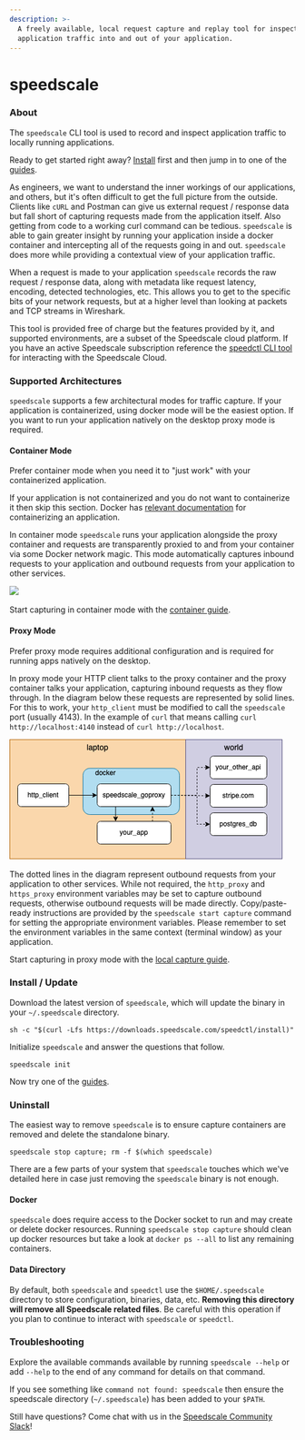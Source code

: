 ```yaml
---
description: >-
  A freely available, local request capture and replay tool for inspecting
  application traffic into and out of your application.
---
```


# speedscale

### About

The `speedscale` CLI tool is used to record and inspect application traffic to locally running applications.

Ready to get started right away? [Install](./#install-update) first and then jump in to one of the [guides](guides/).

As engineers, we want to understand the inner workings of our applications, and others, but it's often difficult to get the full picture from the outside. Clients like `cURL` and Postman can give us external request / response data but fall short of capturing requests made from the application itself. Also getting from code to a working curl command can be tedious. `speedscale` is able to gain greater insight by running your application inside a docker container and intercepting all of the requests going in and out. `speedscale` does more while providing a contextual view of your application traffic.

When a request is made to your application `speedscale` records the raw request / response data, along with metadata like request latency, encoding, detected technologies, etc. This allows you to get to the specific bits of your network requests, but at a higher level than looking at packets and TCP streams in Wireshark.

This tool is provided free of charge but the features provided by it, and supported environments, are a subset of the Speedscale cloud platform. If you have an active Speedscale subscription reference the [speedctl CLI tool](../speedctl.md) for interacting with the Speedscale Cloud.

### Supported Architectures

`speedscale` supports a few architectural modes for traffic capture. If your application is containerized, using docker mode will be the easiest option. If you want to run your application natively on the desktop proxy mode is required.

#### Container Mode

Prefer container mode when you need it to "just work" with your containerized application.

If your application is not containerized and you do not want to containerize it then skip this section. Docker has [relevant documentation](https://docs.docker.com/get-started/) for containerizing an application.

In container mode `speedscale` runs your application alongside the proxy container and requests are transparently proxied to and from your container via some Docker network magic. This mode automatically captures inbound requests to your application and outbound requests from your application to other services.

![](../../.gitbook/assets/speedscale-cli.drawio\(1\).png)

Start capturing in container mode with the [container guide](guides/docker-observability/my-container.md).

#### Proxy Mode

Prefer proxy mode requires additional configuration and is required for running apps natively on the desktop.

In proxy mode your HTTP client talks to the proxy container and the proxy container talks your application, capturing inbound requests as they flow through. In the diagram below these requests are represented by solid lines. For this to work, your `http_client` must be modified to call the `speedscale` port (usually 4143). In the example of `curl` that means calling `curl http://localhost:4140` instead of `curl http://localhost`.

![](../../.gitbook/assets/proxy-mode-general.drawio.png)

The dotted lines in the diagram represent outbound requests from your application to other services. While not required, the `http_proxy` and `https_proxy` environment variables may be set to capture outbound requests, otherwise outbound requests will be made directly. Copy/paste-ready instructions are provided by the `speedscale start capture` command for setting the appropriate environment variables. Please remember to set the environment variables in the same context (terminal window) as your application.

Start capturing in proxy mode with the [local capture guide](guides/local-observability/my-local-app.md).

### Install / Update

Download the latest version of `speedscale`, which will update the binary in your `~/.speedscale` directory.

```
sh -c "$(curl -Lfs https://downloads.speedscale.com/speedctl/install)"
```

Initialize `speedscale` and answer the questions that follow.

```
speedscale init
```

Now try one of the [guides](guides/).

### Uninstall

The easiest way to remove `speedscale` is to ensure capture containers are removed and delete the standalone binary.

```
speedscale stop capture; rm -f $(which speedscale)
```

There are a few parts of your system that `speedscale` touches which we've detailed here in case just removing the `speedscale` binary is not enough.

#### Docker

`speedscale` does require access to the Docker socket to run and may create or delete docker resources. Running `speedscale stop capture` should clean up docker resources but take a look at `docker ps --all` to list any remaining containers.

#### Data Directory

By default, both `speedscale` and `speedctl` use the `$HOME/.speedscale` directory to store configuration, binaries, data, etc. **Removing this directory will remove all Speedscale related files**. Be careful with this operation if you plan to continue to interact with `speedscale` or `speedctl`.

### Troubleshooting

Explore the available commands available by running `speedscale --help` or add `--help` to the end of any command for details on that command.

If you see something like `command not found: speedscale` then ensure the speedscale directory (`~/.speedscale`) has been added to your `$PATH`.

Still have questions? Come chat with us in the [Speedscale Community Slack](https://slack.speedscale.com)!
